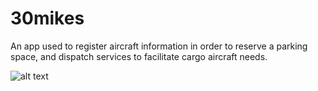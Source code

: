 # 30mikes

An app used to register aircraft information in order to reserve a parking space, and dispatch services to facilitate cargo aircraft needs.

![alt text](https://i.gyazo.com/1303f6ce8a664234cf10cad73f902495.png)